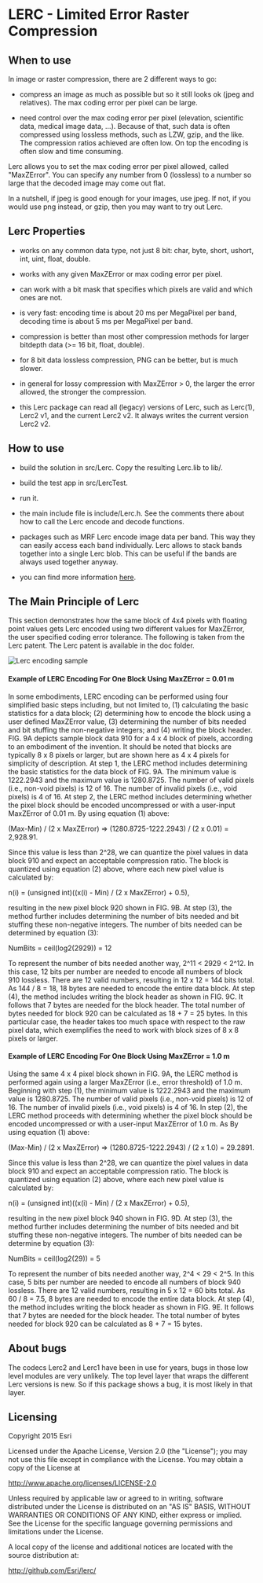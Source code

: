 # LERC - Limited Error Raster Compression


## When to use

In image or raster compression, there are 2 different ways to go:

- compress an image as much as possible but so it still looks ok
  (jpeg and relatives). The max coding error per pixel can be large.

- need control over the max coding error per pixel (elevation, 
  scientific data, medical image data, ...).
  Because of that, such data is often compressed using lossless methods,
  such as LZW, gzip, and the like. The compression ratios achieved
  are often low. On top the encoding is often slow and time consuming. 

Lerc allows you to set the max coding error per pixel allowed, called 
"MaxZError". You can specify any number from 0 (lossless) to a number
so large that the decoded image may come out flat. 

In a nutshell, if jpeg is good enough for your images, use jpeg. If not,
if you would use png instead, or gzip, then you may want to try out Lerc. 


## Lerc Properties

- works on any common data type, not just 8 bit:
  char, byte, short, ushort, int, uint, float, double. 

- works with any given MaxZError or max coding error per pixel. 

- can work with a bit mask that specifies which pixels are valid
  and which ones are not. 

- is very fast: encoding time is about 20 ms per MegaPixel per band,
  decoding time is about 5 ms per MegaPixel per band. 

- compression is better than most other compression methods for 
  larger bitdepth data (>= 16 bit, float, double). 

- for 8 bit data lossless compression, PNG can be better, but is
  much slower. 

- in general for lossy compression with MaxZError > 0, the larger
  the error allowed, the stronger the compression. 

- this Lerc package can read all (legacy) versions of Lerc, such as
  Lerc(1), Lerc2 v1, and the current Lerc2 v2. It always writes 
  the current version Lerc2 v2.


## How to use

- build the solution in src/Lerc. Copy the resulting Lerc.lib to lib/.
- build the test app in src/LercTest. 
- run it. 

- the main include file is include/Lerc.h. See the comments there 
  about how to call the Lerc encode and decode functions. 

- packages such as MRF Lerc encode image data per band. This way 
  they can easily access each band individually. Lerc allows to
  stack bands together into a single Lerc blob. This can be useful 
  if the bands are always used together anyway. 

- you can find more information [here](https://github.com/Esri/lerc/tree/master/doc).

## The Main Principle of Lerc

This section demonstrates how the same block of 4x4 pixels with floating point values gets Lerc encoded using two different values for MaxZError, the user specified coding error tolerance. The following is taken from the Lerc patent. The Lerc patent is available in the doc folder. 

![Lerc encoding sample](doc/LercEncodingSample.png)

#### Example of LERC Encoding For One Block Using MaxZError = 0.01 m

In some embodiments, LERC encoding can be performed using four simplified basic steps including, but not limited to, (1) calculating the basic statistics for a data block; (2) determining how to encode the block using a user defined MaxZError value, (3) determining the number of bits needed and bit stuffing the non-negative integers; and (4) writing the block header.  FIG. 9A depicts sample block data 910 for a 4 x 4 block of pixels, according to an embodiment of the invention.   It should be noted that blocks are typically 8 x 8 pixels or larger, but are shown here as 4 x 4 pixels for simplicity of description.  At step 1, the LERC method includes determining the basic statistics for the data block of FIG. 9A. The minimum value is 1222.2943 and the maximum value is 1280.8725. The number of valid pixels (i.e., non-void pixels) is 12 of 16.  The number of invalid pixels (i.e., void pixels) is 4 of 16. At step 2, the LERC method includes determining whether the pixel block should be encoded uncompressed or with a user-input MaxZError of 0.01 m. By using equation (1) above: 

(Max-Min) / (2 x MaxZError) => (1280.8725-1222.2943) / (2 x 0.01) = 2,928.91. 

Since this value is less than 2^28, we can quantize the pixel values in data block 910 and expect an acceptable compression ratio. The block is quantized using equation (2) above, where each new pixel value is calculated by: 

n(i) = (unsigned int)((x(i) - Min) / (2 x MaxZError) + 0.5), 

resulting in the new pixel block 920 shown in FIG. 9B. At step (3), the method further includes determining the number of bits needed and bit stuffing these non-negative integers. The number of bits needed can be determined by equation (3): 
 
NumBits = ceil(log2(2929)) = 12

To represent the number of bits needed another way, 2^11 < 2929 < 2^12. In this case, 12 bits per number are needed to encode all numbers of block 910 lossless. There are 12 valid numbers, resulting in 12 x 12 = 144 bits total.  As 144 / 8 = 18, 18 bytes are needed to encode the entire data block.  At step (4), the method includes writing the block header as shown in FIG. 9C. It follows that 7 bytes are needed for the block header. The total number of bytes needed for block 920 can be calculated as 18 + 7 = 25 bytes.  In this particular case, the header takes too much space with respect to the raw pixel data, which exemplifies the need to work with block sizes of 8 x 8 pixels or larger.  


#### Example of LERC Encoding For One Block Using MaxZError = 1.0 m

Using the same 4 x 4 pixel block shown in FIG. 9A, the LERC method is performed again using a larger MaxZError (i.e., error threshold) of 1.0 m. Beginning with step (1), the minimum value is 1222.2943 and the maximum value is 1280.8725. The number of valid pixels (i.e., non-void pixels) is 12 of 16. The number of invalid pixels (i.e., void pixels) is 4 of 16. In step (2), the LERC method proceeds with determining whether the pixel block should be encoded uncompressed or with a user-input MaxZError of 1.0 m. As By using equation (1) above:

(Max-Min) / (2 x MaxZError) => (1280.8725-1222.2943) / (2 x 1.0) = 29.2891.

Since this value is less than 2^28, we can quantize the pixel values in data block 910 and expect an acceptable compression ratio.  The block is quantized using equation (2) above, where each new pixel value is calculated by: 

n(i) = (unsigned int)((x(i) - Min) / (2 x MaxZError) + 0.5), 

resulting in the new pixel block 940 shown in FIG. 9D. At step (3), the method further includes determining the number of bits needed and bit stuffing these non-negative integers. The number of bits needed can be determine by equation (3): 

NumBits = ceil(log2(29)) = 5

To represent the number of bits needed another way, 2^4 < 29 < 2^5. In this case, 5 bits per number are needed to encode all numbers of block 940 lossless. There are 12 valid numbers, resulting in 5 x 12 = 60 bits total. As 60 / 8 = 7.5, 8 bytes are needed to encode the entire data block. At step (4), the method includes writing the block header as shown in FIG. 9E. It follows that 7 bytes are needed for the block header. The total number of bytes needed for block 920 can be calculated as 8 + 7 = 15 bytes. 


## About bugs

The codecs Lerc2 and Lerc1 have been in use for years, bugs in those
low level modules are very unlikely. The top level layer that wraps 
the different Lerc versions is new. So if this package shows a bug,
it is most likely in that layer. 


## Licensing

Copyright 2015 Esri

Licensed under the Apache License, Version 2.0 (the "License");
you may not use this file except in compliance with the License.
You may obtain a copy of the License at

http://www.apache.org/licenses/LICENSE-2.0

Unless required by applicable law or agreed to in writing, software
distributed under the License is distributed on an "AS IS" BASIS,
WITHOUT WARRANTIES OR CONDITIONS OF ANY KIND, either express or implied.
See the License for the specific language governing permissions and
limitations under the License.

A local copy of the license and additional notices are located with the
source distribution at:

http://github.com/Esri/lerc/

